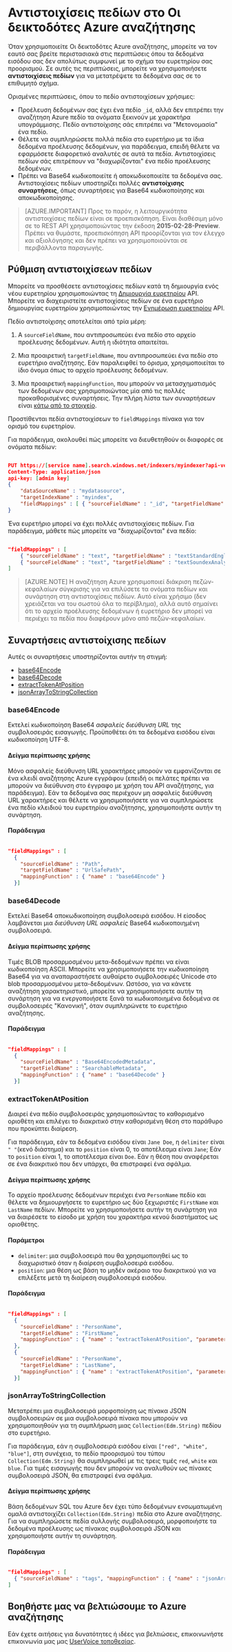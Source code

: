 <properties
pageTitle="Αντιστοιχίσεις πεδίων στο Οι δεικτοδότες Azure αναζήτησης"
description="Ρύθμιση παραμέτρων αναζήτησης Azure ευρετηρίου αντιστοιχίσεις πεδίων με λογαριασμού για διαφορές σε ονόματα πεδίων και οι παραστάσεις δεδομένων"
services="search"
documentationCenter=""
authors="chaosrealm"
manager="pablocas"
editor="" />

<tags
ms.service="search"
ms.devlang="rest-api"
ms.workload="search" 
ms.topic="article"  
ms.tgt_pltfrm="na"
ms.date="10/17/2016"
ms.author="eugenesh" />

# <a name="field-mappings-in-azure-search-indexers"></a>Αντιστοιχίσεις πεδίων στο Οι δεικτοδότες Azure αναζήτησης

Όταν χρησιμοποιείτε Οι δεικτοδότες Azure αναζήτησης, μπορείτε να τον εαυτό σας βρείτε περιστασιακά στις περιπτώσεις όπου τα δεδομένα εισόδου σας δεν απολύτως συμφωνεί με το σχήμα του ευρετηρίου σας προορισμού. Σε αυτές τις περιπτώσεις, μπορείτε να χρησιμοποιήσετε **αντιστοιχίσεις πεδίων** για να μετατρέψετε τα δεδομένα σας σε το επιθυμητό σχήμα. 

Ορισμένες περιπτώσεις, όπου το πεδίο αντιστοιχίσεων χρήσιμες:
 
- Προέλευση δεδομένων σας έχει ένα πεδίο `_id`, αλλά δεν επιτρέπει την αναζήτηση Azure πεδίο τα ονόματα ξεκινούν με χαρακτήρα υπογράμμισης. Πεδίο αντιστοίχισης σάς επιτρέπει να "Μετονομασία" ένα πεδίο. 
- Θέλετε να συμπληρώσετε πολλά πεδία στο ευρετήριο με τα ίδια δεδομένα προέλευσης δεδομένων, για παράδειγμα, επειδή θέλετε να εφαρμόσετε διαφορετικό αναλυτές σε αυτά τα πεδία. Αντιστοιχίσεις πεδίων σάς επιτρέπουν να "διαχωρίζονται" ένα πεδίο προέλευσης δεδομένων.
- Πρέπει να Base64 κωδικοποιείτε ή αποκωδικοποιείτε τα δεδομένα σας. Αντιστοιχίσεις πεδίων υποστηρίζει πολλές **αντιστοίχισης συναρτήσεις**, όπως συναρτήσεις για Base64 κωδικοποίησης και αποκωδικοποίησης.   


> [AZURE.IMPORTANT] Προς το παρόν, η λειτουργικότητα αντιστοιχίσεις πεδίων είναι σε προεπισκόπηση. Είναι διαθέσιμη μόνο σε το REST API χρησιμοποιώντας την έκδοση **2015-02-28-Preview**. Πρέπει να θυμάστε, προεπισκόπηση API προορίζονται για τον έλεγχο και αξιολόγησης και δεν πρέπει να χρησιμοποιούνται σε περιβάλλοντα παραγωγής.

## <a name="setting-up-field-mappings"></a>Ρύθμιση αντιστοιχίσεων πεδίων

Μπορείτε να προσθέσετε αντιστοιχίσεις πεδίων κατά τη δημιουργία ενός νέου ευρετηρίου χρησιμοποιώντας τη [Δημιουργία ευρετηρίου](search-api-indexers-2015-02-28-preview.md#create-indexer) API. Μπορείτε να διαχειριστείτε αντιστοιχίσεις πεδίων σε ένα ευρετήριο δημιουργίας ευρετηρίου χρησιμοποιώντας την [Ενημέρωση ευρετηρίου](search-api-indexers-2015-02-28-preview.md#update-indexer) API. 

Πεδίο αντιστοίχισης αποτελείται από τρία μέρη: 

1. A `sourceFieldName`, που αντιπροσωπεύει ένα πεδίο στο αρχείο προέλευσης δεδομένων. Αυτή η ιδιότητα απαιτείται. 

2. Μια προαιρετική `targetFieldName`, που αντιπροσωπεύει ένα πεδίο στο ευρετήριο αναζήτησης. Εάν παραλειφθεί το όρισμα, χρησιμοποιείται το ίδιο όνομα όπως το αρχείο προέλευσης δεδομένων. 

3. Μια προαιρετική `mappingFunction`, που μπορούν να μετασχηματισμός των δεδομένων σας χρησιμοποιώντας μία από τις πολλές προκαθορισμένες συναρτήσεις. Την πλήρη λίστα των συναρτήσεων είναι [κάτω από το στοιχείο](#mappingFunctions).

Προστίθενται πεδία αντιστοιχίσεων το `fieldMappings` πίνακα για τον ορισμό του ευρετηρίου. 

Για παράδειγμα, ακολουθεί πώς μπορείτε να διευθετηθούν οι διαφορές σε ονόματα πεδίων: 

```JSON

PUT https://[service name].search.windows.net/indexers/myindexer?api-version=[api-version]
Content-Type: application/json
api-key: [admin key]
{
    "dataSourceName" : "mydatasource",
    "targetIndexName" : "myindex",
    "fieldMappings" : [ { "sourceFieldName" : "_id", "targetFieldName" : "id" } ] 
} 
```

Ένα ευρετήριο μπορεί να έχει πολλές αντιστοιχίσεις πεδίων. Για παράδειγμα, μάθετε πώς μπορείτε να "διαχωρίζονται" ένα πεδίο:

```JSON

"fieldMappings" : [ 
    { "sourceFieldName" : "text", "targetFieldName" : "textStandardEnglishAnalyzer" },
    { "sourceFieldName" : "text", "targetFieldName" : "textSoundexAnalyzer" }, 
] 
```

> [AZURE.NOTE] Η αναζήτηση Azure χρησιμοποιεί διάκριση πεζών-κεφαλαίων σύγκρισης για να επιλύσετε τα ονόματα πεδίων και συνάρτηση στη αντιστοιχίσεις πεδίων. Αυτό είναι χρήσιμο (δεν χρειάζεται να του σωστού όλα το περίβλημα), αλλά αυτό σημαίνει ότι το αρχείο προέλευσης δεδομένων ή ευρετήριο δεν μπορεί να περιέχει τα πεδία που διαφέρουν μόνο από πεζών-κεφαλαίων.  

<a name="mappingFunctions"></a>
## <a name="field-mapping-functions"></a>Συναρτήσεις αντιστοίχισης πεδίων

Αυτές οι συναρτήσεις υποστηρίζονται αυτήν τη στιγμή: 

- [base64Encode](#base64EncodeFunction)
- [base64Decode](#base64DecodeFunction)
- [extractTokenAtPosition](#extractTokenAtPositionFunction)
- [jsonArrayToStringCollection](#jsonArrayToStringCollectionFunction)

<a name="base64EncodeFunction"></a>
### <a name="base64encode"></a>base64Encode 

Εκτελεί κωδικοποίηση Base64 *ασφαλείς διεύθυνση URL* της συμβολοσειράς εισαγωγής. Προϋποθέτει ότι τα δεδομένα εισόδου είναι κωδικοποίηση UTF-8. 

#### <a name="sample-use-case"></a>Δείγμα περίπτωσης χρήσης 

Μόνο ασφαλείς διεύθυνση URL χαρακτήρες μπορούν να εμφανίζονται σε ένα κλειδί αναζήτησης Azure εγγράφου (επειδή οι πελάτες πρέπει να μπορούν να διεύθυνση στο έγγραφο με χρήση του API αναζήτησης, για παράδειγμα). Εάν τα δεδομένα σας περιέχουν μη ασφαλείς διεύθυνση URL χαρακτήρες και θέλετε να χρησιμοποιήσετε για να συμπληρώσετε ένα πεδίο κλειδιού του ευρετηρίου αναζήτησης, χρησιμοποιήστε αυτήν τη συνάρτηση.   

#### <a name="example"></a>Παράδειγμα 

```JSON

"fieldMappings" : [ 
  { 
    "sourceFieldName" : "Path", 
    "targetFieldName" : "UrlSafePath",
    "mappingFunction" : { "name" : "base64Encode" } 
  }] 
```

<a name="base64DecodeFunction"></a>
### <a name="base64decode"></a>base64Decode

Εκτελεί Base64 αποκωδικοποίηση συμβολοσειρά εισόδου. Η είσοδος λαμβάνεται μια *διεύθυνση URL ασφαλείς* Base64 κωδικοποιημένη συμβολοσειρά. 

#### <a name="sample-use-case"></a>Δείγμα περίπτωσης χρήσης 

Τιμές BLOB προσαρμοσμένου μετα-δεδομένων πρέπει να είναι κωδικοποίηση ASCII. Μπορείτε να χρησιμοποιήσετε την κωδικοποίηση Base64 για να αναπαραστήσετε αυθαίρετο συμβολοσειρές Unicode στο blob προσαρμοσμένου μετα-δεδομένων. Ωστόσο, για να κάνετε αναζήτηση χαρακτηριστικό, μπορείτε να χρησιμοποιήσετε αυτήν τη συνάρτηση για να ενεργοποιήσετε ξανά τα κωδικοποιημένα δεδομένα σε συμβολοσειρές "Κανονική", όταν συμπληρώνετε το ευρετήριο αναζήτησης.  

#### <a name="example"></a>Παράδειγμα 

```JSON

"fieldMappings" : [ 
  { 
    "sourceFieldName" : "Base64EncodedMetadata", 
    "targetFieldName" : "SearchableMetadata",
    "mappingFunction" : { "name" : "base64Decode" } 
  }] 
```

<a name="extractTokenAtPositionFunction"></a>
### <a name="extracttokenatposition"></a>extractTokenAtPosition

Διαιρεί ένα πεδίο συμβολοσειράς χρησιμοποιώντας το καθορισμένο οριοθέτη και επιλέγει το διακριτικό στην καθορισμένη θέση στο παράθυρο που προκύπτει διαίρεση.

Για παράδειγμα, εάν τα δεδομένα εισόδου είναι `Jane Doe`, η `delimiter` είναι `" "`(κενό διάστημα) και το `position` είναι 0, το αποτέλεσμα είναι `Jane`; Εάν το `position` είναι 1, το αποτέλεσμα είναι `Doe`. Εάν η θέση που αναφέρεται σε ένα διακριτικό που δεν υπάρχει, θα επιστραφεί ένα σφάλμα.

#### <a name="sample-use-case"></a>Δείγμα περίπτωσης χρήσης 

Το αρχείο προέλευσης δεδομένων περιέχει ένα `PersonName` πεδίο και θέλετε να δημιουργήσετε το ευρετήριο ως δύο ξεχωριστές `FirstName` και `LastName` πεδίων. Μπορείτε να χρησιμοποιήσετε αυτήν τη συνάρτηση για να διαιρέσετε το είσοδο με χρήση του χαρακτήρα κενού διαστήματος ως οριοθέτης.

#### <a name="parameters"></a>Παράμετροι

- `delimiter`: μια συμβολοσειρά που θα χρησιμοποιηθεί ως το διαχωριστικό όταν η διαίρεση συμβολοσειρά εισόδου.
- `position`: μια θέση ως βάση το μηδέν ακέραιο του διακριτικού για να επιλέξετε μετά τη διαίρεση συμβολοσειρά εισόδου.    

#### <a name="example"></a>Παράδειγμα

```JSON 

"fieldMappings" : [ 
  { 
    "sourceFieldName" : "PersonName", 
    "targetFieldName" : "FirstName",
    "mappingFunction" : { "name" : "extractTokenAtPosition", "parameters" : { "delimiter" : " ", "position" : 0 } } 
  }, 
  { 
    "sourceFieldName" : "PersonName", 
    "targetFieldName" : "LastName",
    "mappingFunction" : { "name" : "extractTokenAtPosition", "parameters" : { "delimiter" : " ", "position" : 1 } } 
  }] 
```

<a name="jsonArrayToStringCollectionFunction"></a>
### <a name="jsonarraytostringcollection"></a>jsonArrayToStringCollection

Μετατρέπει μια συμβολοσειρά μορφοποίηση ως πίνακα JSON συμβολοσειρών σε μια συμβολοσειρά πίνακα που μπορούν να χρησιμοποιηθούν για τη συμπλήρωση μιας `Collection(Edm.String)` πεδίου στο ευρετήριο. 

Για παράδειγμα, εάν η συμβολοσειρά εισόδου είναι `["red", "white", "blue"]`, στη συνέχεια, το πεδίο προορισμού του τύπου `Collection(Edm.String)` θα συμπληρωθεί με τις τρεις τιμές `red`, `white` και `blue`. Για τιμές εισαγωγής που δεν μπορούν να αναλυθούν ως πίνακες συμβολοσειρά JSON, θα επιστραφεί ένα σφάλμα. 

#### <a name="sample-use-case"></a>Δείγμα περίπτωσης χρήσης

Βάση δεδομένων SQL του Azure δεν έχει τύπο δεδομένων ενσωματωμένη ομαλά αντιστοιχίζει `Collection(Edm.String)` πεδία στο Azure αναζήτησης. Για να συμπληρώσετε πεδία συλλογής συμβολοσειρά, μορφοποιήστε τα δεδομένα προέλευσης ως πίνακας συμβολοσειρά JSON και χρησιμοποιήστε αυτήν τη συνάρτηση. 

#### <a name="example"></a>Παράδειγμα 

```JSON

"fieldMappings" : [ 
  { "sourceFieldName" : "tags", "mappingFunction" : { "name" : "jsonArrayToStringCollection" } }
] 
```

## <a name="help-us-make-azure-search-better"></a>Βοηθήστε μας να βελτιώσουμε το Azure αναζήτησης

Εάν έχετε αιτήσεις για δυνατότητες ή ιδέες για βελτιώσεις, επικοινωνήστε επικοινωνία μας μας [UserVoice τοποθεσίας](https://feedback.azure.com/forums/263029-azure-search/).